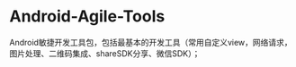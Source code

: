 Android-Agile-Tools
===================

Android敏捷开发工具包，包括最基本的开发工具（常用自定义view，网络请求，图片处理、二维码集成、shareSDK分享、微信SDK）；
